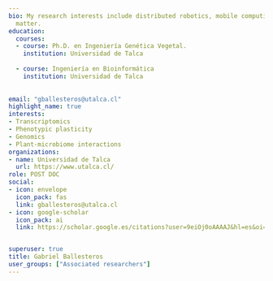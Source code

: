 ```yaml
---
bio: My research interests include distributed robotics, mobile computing and programmable
  matter.
education:
  courses:
  - course: Ph.D. en Ingeniería Genética Vegetal.
    institution: Universidad de Talca
  
  - course: Ingeniería en Bioinformática 
    institution: Universidad de Talca
   
 
email: "gballesteros@utalca.cl"
highlight_name: true
interests:
- Transcriptomics
- Phenotypic plasticity
- Genomics
- Plant-microbiome interactions
organizations:
- name: Universidad de Talca
  url: https://www.utalca.cl/
role: POST DOC
social:
- icon: envelope
  icon_pack: fas
  link: gballesteros@utalca.cl
- icon: google-scholar
  icon_pack: ai
  link: https://scholar.google.es/citations?user=9eiOj0oAAAAJ&hl=es&oi=ao


superuser: true
title: Gabriel Ballesteros
user_groups: ["Associated researchers"]
---
```



